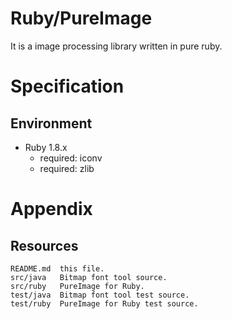 # Ruby/PureImage

It is a image processing library written in pure ruby.



# Specification


## Environment

* Ruby 1.8.x
  * required: iconv
  * required: zlib


# Appendix


## Resources

    README.md  this file.
    src/java   Bitmap font tool source.
    src/ruby   PureImage for Ruby.
    test/java  Bitmap font tool test source.
    test/ruby  PureImage for Ruby test source.
